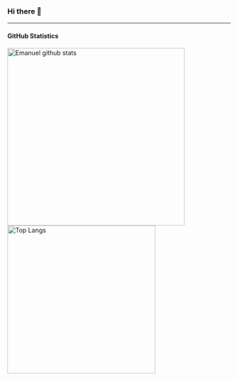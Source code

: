 ### Hi there 👋

---

#### GitHub Statistics

<p align="left">
  <img src="https://github-readme-stats.vercel.app/api?username=emanuelmassafera&count_private=true&show_icons=true&theme=radical" alt="Emanuel github stats" width="400"/>
  <img src="https://github-readme-stats.vercel.app/api/top-langs/?username=emanuelmassafera&layout=compact&exclude_repo=exposure-fusion&theme=radical" alt="Top Langs" width="334"/>
</p>

<!--
**emanuelmassafera/emanuelmassafera** is a ✨ _special_ ✨ repository because its `README.md` (this file) appears on your GitHub profile.

Here are some ideas to get you started:

- 🔭 I’m currently working on ...
- 🌱 I’m currently learning ...
- 👯 I’m looking to collaborate on ...
- 🤔 I’m looking for help with ...
- 💬 Ask me about ...
- 📫 How to reach me: ...
- 😄 Pronouns: ...
- ⚡ Fun fact: ...
-->
